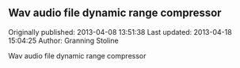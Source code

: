 ## Wav audio file dynamic range compressor

Originally published: 2013-04-08 13:51:38
Last updated: 2013-04-18 15:04:25
Author: Granning Stoline

Wav audio file dynamic range compressor